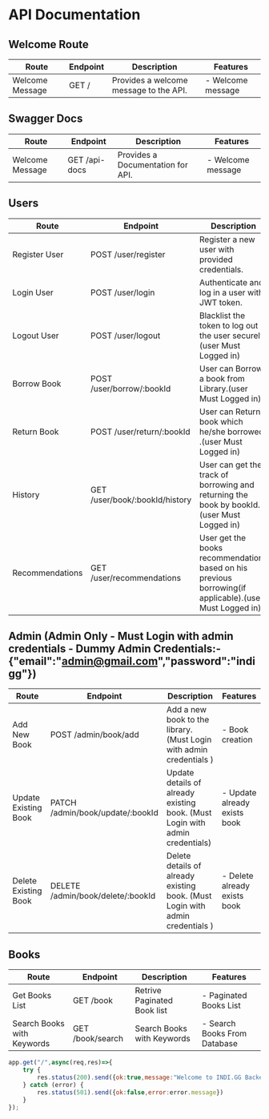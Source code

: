 # API Documentation

## Welcome Route

| Route           | Endpoint | Description                            | Features          |
| --------------- | -------- | -------------------------------------- | ----------------- |
| Welcome Message | GET /    | Provides a welcome message to the API. | - Welcome message |

## Swagger Docs

| Route           | Endpoint      | Description                       | Features          |
| --------------- | ------------- | --------------------------------- | ----------------- |
| Welcome Message | GET /api-docs | Provides a Documentation for API. | - Welcome message |

## Users

| Route           | Endpoint                       | Description                                                                                              | Features                               |
| --------------- | ------------------------------ | -------------------------------------------------------------------------------------------------------- | -------------------------------------- |
| Register User   | POST /user/register            | Register a new user with provided credentials.                                                           | - User registration                    |
| Login User      | POST /user/login               | Authenticate and log in a user with JWT token.                                                           | - User login with JWT token            |
| Logout User     | POST /user/logout              | Blacklist the token to log out the user securely.(user Must Logged in)                                   | - Secure token blacklisting            |
| Borrow Book     | POST /user/borrow/:bookId      | User can Borrow a book from Library.(user Must Logged in)                                                | - Borrow book using bookId             |
| Return Book     | POST /user/return/:bookId      | User can Return a book which he/she borrowed .(user Must Logged in)                                      | - Return book using bookId             |
| History         | GET /user/book/:bookId/history | User can get the track of borrowing and returning the book by bookId.(user Must Logged in)               | - Get track of Borrowing and Returning |
| Recommendations | GET /user/recommendations      | User get the books recommendations based on his previous borrowing(if applicable).(user Must Logged in)  | - Get recommendations of books         |  

## Admin (Admin Only - Must Login with admin credentials - Dummy Admin Credentials:-{"email":"admin@gmail.com","password":"indigg"})

| Route                    | Endpoint                          | Description                                                                   | Features                       |
| ------------------------ | --------------------------------- | ----------------------------------------------------------------------------- | ------------------------------ |
| Add New Book             | POST /admin/book/add              | Add a new book to the library. (Must Login with admin credentials )           | - Book creation                |
| Update Existing Book     | PATCH /admin/book/update/:bookId  | Update details of already existing book. (Must Login with admin credentials)  | - Update already exists book   |
| Delete Existing Book     | DELETE /admin/book/delete/:bookId | Delete details of already existing book. (Must Login with admin credentials ) | - Delete already exists book   |


## Books

| Route                      | Endpoint                        | Description                                 | Features                      |
| -------------------------- | ------------------------------- | ------------------------------------------- | ----------------------------- |
| Get Books List             | GET /book                       | Retrive Paginated Book list                 | - Paginated Books List        |
| Search Books with Keywords | GET /book/search                | Search Books with Keywords                  | - Search Books From Database  |



```javascript
app.get("/",async(req,res)=>{
    try {
        res.status(200).send({ok:true,message:"Welcome to INDI.GG Backend Assignment!"})
    } catch (error) {
        res.status(501).send({ok:false,error:error.message})
    }
});